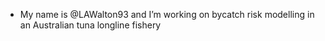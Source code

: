 - My name is @LAWalton93 and I’m working on bycatch risk modelling in an Australian tuna longline fishery

<!---
LAWalton93/LAWalton93 is a ✨ special ✨ repository because its `README.md` (this file) appears on your GitHub profile.
You can click the Preview link to take a look at your changes.
--->
